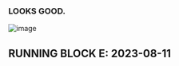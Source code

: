   ### LOOKS GOOD.

  ![image](https://github.com/bdincerTrader/Fauconberg1/assets/127531384/5caac297-6d3a-4b04-86c4-246ec4a4e0c6)



##  RUNNING BLOCK E: 2023-08-11


